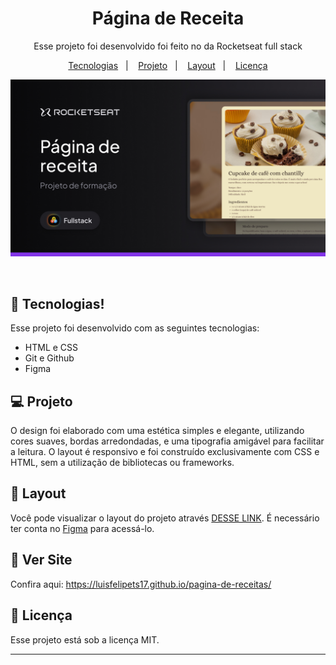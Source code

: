 <h1 align="center"> Página de Receita </h1>

<p align="center">
Esse projeto foi desenvolvido foi feito no da Rocketseat full stack 
</p>

<p align="center">
  <a href="#-tecnologias">Tecnologias</a>&nbsp;&nbsp;&nbsp;|&nbsp;&nbsp;&nbsp;
  <a href="#-projeto">Projeto</a>&nbsp;&nbsp;&nbsp;|&nbsp;&nbsp;&nbsp;
  <a href="#-layout">Layout</a>&nbsp;&nbsp;&nbsp;|&nbsp;&nbsp;&nbsp;
  <a href="#memo-licença">Licença</a>
</p>

<p align="center">
  <img alt="pagina de receita" src="assets/pagina-receita.jpg">
</p>

<br>


## 🚀 Tecnologias! 

Esse projeto foi desenvolvido com as seguintes tecnologias:

- HTML e CSS
- Git e Github
- Figma

## 💻 Projeto

O design foi elaborado com uma estética simples e elegante, utilizando cores suaves, bordas arredondadas, e uma tipografia amigável para facilitar a leitura. O layout é responsivo e foi construído exclusivamente com CSS e HTML, sem a utilização de bibliotecas ou frameworks.

## 🔖 Layout

Você pode visualizar o layout do projeto através [DESSE LINK](https://www.figma.com/design/568G2InzcGCOydgVNUlTDv/P%C3%A1gina-de-receita-(Community)?m=auto&t=XcfSBbU1cZTXVBX8-6). É necessário ter conta no [Figma](https://figma.com) para acessá-lo.

## 🌌 Ver Site 
Confira aqui: https://luisfelipets17.github.io/pagina-de-receitas/


## :memo: Licença

Esse projeto está sob a licença MIT.

---
